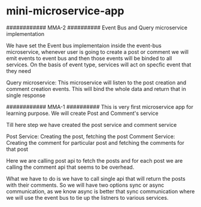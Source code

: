 # mini-microservice-app

############ MMA-2 ##########
Event Bus and Query microservice implementation

We have set the Event bus implementaion inside the event-bus microservice, whenever user is going to create a post or comment we will emit events to event bus and then those events will be binded to all services. On the basis of event type, services will act on specfic event that they need 

Query microservice: This microservice will listen to the post creation and comment creation events. This will bind the whole data and return that in single response



############ MMA-1 ##########
This is very first microservice app for learning purpose. We will create Post and Comment's service

Till here step we have created the post service and comment service

Post Service: Creating the post, fetching the post
Comment Service: Creating the comment for particular post and fetching the comments for that post

Here we are calling post api to fetch the posts and for each post we are calling the comment api that seems to be overhead. 

What we have to do is we have to call single api that will return the posts with their comments.
So we will have two options sync or async communication, as we know async is better that sync communication where we will use the event bus to tie up the listners to various services.
